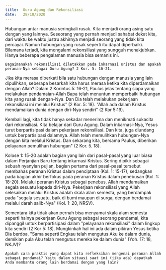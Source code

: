 ```yaml
---
title:  Guru Agung dan Rekonsiliasi
date:   28/10/2020
---
```


Hubungan antar manusia seringkali rusak. Kita menjadi orang asing satu dengan yang lainnya. Seseorang yang pernah menjadi sahabat dekat kita, dari waktu ke waktu justru akhirnya menjadi seorang yang tidak kita percayai. Namun hubungan yang rusak seperti itu dapat diperbaiki. Bilamana terjadi, kita mengalami rekonsiliasi yang sungguh menakjubkan. Hanya beberapa pengalaman manusia bisa semanis ini.

`Bagaimanakah rekonsiliasi diletakkan pada inkarnasi Kristus dan apakah peranan-Nya sebagai Guru Agung? 2 Kor. 5: 16-21.`

Jika kita merasa diberkati bila satu hubungan dengan manusia yang lain dipulihkan, seberapa besarkah kita harus merasa ketika kita diperdamaikan dengan Allah? Dalam 2 Korintus 5: 16-21, Paulus jelas tentang siapa yang melakukan pendamaian-Allah Bapa telah menuntun memperbaiki hubungan kita yang rusak dengan-Nya. Dan Dia telah melakukan pekerjaan rekonsiliasi ini melalui Kristus” (2 Kor. 5: 18). "Allah ada dalam Kristus mendamaikan dunia dengan diri-Nya sendiri" (2 Kor 5:19).

Kembali lagi, kita tidak hanya sekadar menerima dan menikmati sukacita dari rekonsiliasi. Kita belajar dari Guru Agung. Dalam inkarnasi-Nya, Yesus turut berpartisipasi dalam pekerjaan rekonsiliasi. Dan kita, juga diundang untuk berpartisipasi dalamnya. Allah telah memulihkan hubungan-Nya dengan kita melalui Kristus. Dan sekarang kita, bersama Paulus, diberikan pelayanan pemulihan hubungan" (2 Kor. 5. 18). 

Kolose 1: 15-20 adalah bagian yang lain dari pasal-pasal yang luar biasa dalam Perjanjian Baru tentang inkarnasi Kristus. Sering dipikir sebagai sebuah nyanyian pujian, bagian pertama dari pasal-pasal tersebut membahas peranan Kristus dalam penciptaan (Kol. 1: 15-17), sedangkan pada bagian akhir berfokus pada peranan Kristus dalam penebusan (Kol. 1: 18-20). Melalui peranan Kristus sebagai penebus, Allah mendamaikan segala sesuatu kepada diri-Nya. Pekerjaan rekonsiliasi yang Allah selesaikan melalui Kristus adalah skala alam semesta, yang berdampak pada "segala sesuatu, baik di bumi maupun di surga, dengan berdamai melalui darah salib-Nya" (Kol. 1: 20, NRSV). 

Sementara kita tidak akan pernah bisa menyamai skala alam semesta seperti halnya pekerjaan Guru Agung sebagai seorang pendamai, kita dipanggil untuk berpartisipasi dalam "pelayanan rekonsiliasi" dalam lingkup kita sendiri (2 Kor 5: 18). Mungkinkah hal ini ada dalam pikiran Yesus ketika Dia berdoa, "Sama seperti Engkau telah mengutus Aku ke dalam dunia, demikian pula Aku telah mengutus mereka ke dalam dunia" (Yoh. 17: 18, NKJV)?

`Apakah cara praktis yang dapat kita refleksikan mengenai peranan Allah sebagai pendamai? Yaitu dalam situasi saat ini (jika ada) dapatkah Anda membantu orang lain berdamai dengan yang lain?`